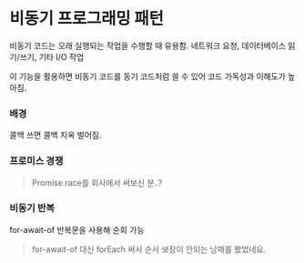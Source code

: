 # 비동기 프로그래밍 패턴

비동기 코드는 오래 실행되는 작업을 수행할 때 유용함. 네트워크 요청, 데이터베이스 읽기/쓰기, 기타 I/O 작업

이 기능을 활용하면 비동기 코드를 동기 코드처럼 쓸 수 있어 코드 가독성과 이해도가 높아짐.

### 배경

콜백 쓰면 콜백 지옥 벌어짐.

### 프로미스 경쟁

> Promise.race를 회사에서 써보신 분..?

### 비동기 반복

for-await-of 반복문을 사용해 순회 가능

> for-await-of 대신 forEach 써서 순서 보장이 안되는 낭패를 봤었네요.
